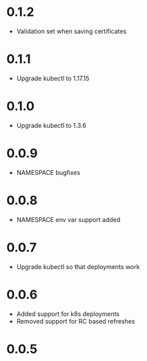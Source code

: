 # 0.1.2

- Validation set when saving certificates

# 0.1.1

- Upgrade kubectl to 1.17.15

# 0.1.0

 - Upgrade kubectl to 1.3.6
 
# 0.0.9

 - NAMESPACE bugfixes
 
# 0.0.8

 - NAMESPACE env var support added

# 0.0.7

 - Upgrade kubectl so that deployments work

# 0.0.6

 - Added support for k8s deployments
 - Removed support for RC based refreshes

# 0.0.5
